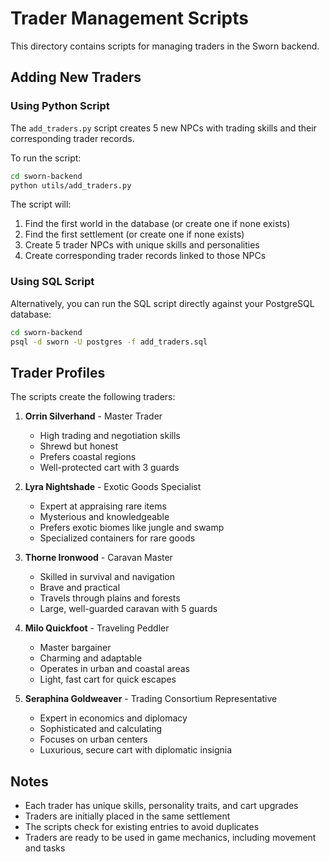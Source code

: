 # Trader Management Scripts

This directory contains scripts for managing traders in the Sworn backend.

## Adding New Traders

### Using Python Script

The `add_traders.py` script creates 5 new NPCs with trading skills and their corresponding trader records.

To run the script:

```bash
cd sworn-backend
python utils/add_traders.py
```

The script will:
1. Find the first world in the database (or create one if none exists)
2. Find the first settlement (or create one if none exists)
3. Create 5 trader NPCs with unique skills and personalities
4. Create corresponding trader records linked to those NPCs

### Using SQL Script

Alternatively, you can run the SQL script directly against your PostgreSQL database:

```bash
cd sworn-backend
psql -d sworn -U postgres -f add_traders.sql
```

## Trader Profiles

The scripts create the following traders:

1. **Orrin Silverhand** - Master Trader
   - High trading and negotiation skills
   - Shrewd but honest
   - Prefers coastal regions
   - Well-protected cart with 3 guards

2. **Lyra Nightshade** - Exotic Goods Specialist
   - Expert at appraising rare items
   - Mysterious and knowledgeable
   - Prefers exotic biomes like jungle and swamp
   - Specialized containers for rare goods

3. **Thorne Ironwood** - Caravan Master
   - Skilled in survival and navigation
   - Brave and practical
   - Travels through plains and forests
   - Large, well-guarded caravan with 5 guards

4. **Milo Quickfoot** - Traveling Peddler
   - Master bargainer
   - Charming and adaptable
   - Operates in urban and coastal areas
   - Light, fast cart for quick escapes

5. **Seraphina Goldweaver** - Trading Consortium Representative
   - Expert in economics and diplomacy
   - Sophisticated and calculating
   - Focuses on urban centers
   - Luxurious, secure cart with diplomatic insignia

## Notes

- Each trader has unique skills, personality traits, and cart upgrades
- Traders are initially placed in the same settlement
- The scripts check for existing entries to avoid duplicates
- Traders are ready to be used in game mechanics, including movement and tasks